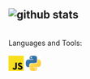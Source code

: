 ![github stats](https://github-readme-stats.vercel.app/api?username=Senpai-10&count_private=true&show_icons=true&theme=dracula&hide=stars)
---
<br>
Languages and Tools:<br><br>
<img width=30 height=30 src="./images/javascript.svg"></img>
<img width=30 height=30 src="./images/python-5.svg"></img>

